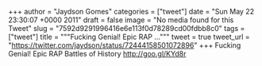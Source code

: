 
+++
author = "Jaydson Gomes"
categories = ["tweet"]
date = "Sun May 22 23:30:07 +0000 2011"
draft = false
image = "No media found for this Tweet"
slug = "7592d9291996416e6e113f0d78289cd00fdbb8c0"
tags = ["tweet"]
title = """Fucking Genial! Epic RAP ..."""
tweet = true
tweet_url = "https://twitter.com/jaydson/status/72444158501072896"
+++
Fucking Genial! Epic RAP Battles of History  http://goo.gl/KYd8r
